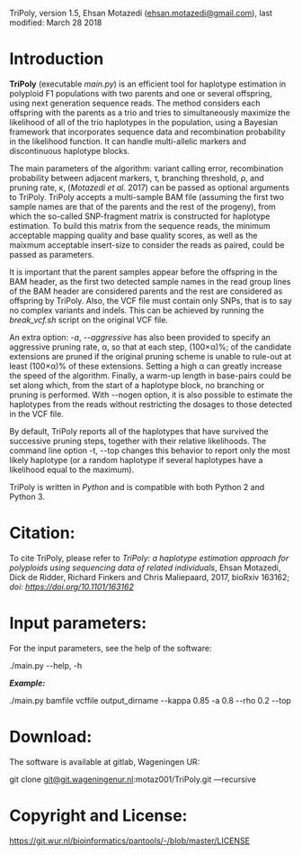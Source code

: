 TriPoly, version 1.5, Ehsan Motazedi (ehsan.motazedi@gmail.com), last modified: March 28 2018

Introduction
============

**TriPoly** \(executable *main.py*\) is an efficient tool for haplotype estimation in polyploid F1 populations with two parents and one or several offspring, using next generation sequence reads. The method considers each offspring with the parents as a trio and tries to simultaneously maximize the likelihood of all of the trio haplotypes in the population, using a Bayesian framework that incorporates sequence data and recombination probability in the likelihood function. It can handle multi-allelic markers and discontinuous haplotype blocks.

The main parameters of the algorithm: variant calling error, recombination probability between adjacent markers, &#964;, branching threshold, &#961;, and pruning rate, &#954;, \(*Motazedi et al.* 2017\) can be passed as optional arguments to TriPoly. TriPoly accepts a multi-sample BAM file (assuming the first two sample names are that of the parents and the rest of the progeny), from which the so-called SNP-fragment matrix is constructed for haplotype estimation. To build this matrix from the sequence reads, the minimum acceptable mapping quality and base quality scores, as well as the maixmum acceptable insert-size to consider the reads as paired, could be passed as parameters. 

It is important that the parent samples appear before the offspring in the BAM header, as the first two detected sample names in the read group lines of the BAM header are considered parents and the rest are considered as offspring by TriPoly. Also, the VCF file must contain only SNPs, that is to say no complex variants and indels. This can be achieved by running the *break_vcf.sh* script on the original VCF file.

An extra option: -*a*, --*aggressive* has also been provided to specify an aggressive pruning rate, &#945;, so that at each step, (100&#215;&#945;)%; of the candidate extensions are pruned if the original pruning scheme is unable to rule-out at least (100&#215;&#945;)% of these extensions. Setting a high &#945; can greatly increase the speed of the algorithm. Finally, a warm-up length in base-pairs could be set along which, from the start of a haplotype block, no branching or pruning is performed. With --nogen option, it is also possible to estimate the haplotypes from the reads without restricting the dosages to those detected in the VCF file. 


By default, TriPoly reports all of the haplotypes that have survived the successive pruning steps, together with their relative likelihoods. The command line option -t, --top changes this behavior to report only the most likely haplotype (or a random haplotype if several haplotypes have a likelihood equal to the maximum).

TriPoly is written in *Python* and is compatible with both Python 2 and Python 3.



Citation:
=====================

To cite TriPoly, please refer to *TriPoly: a haplotype estimation approach for polyploids using sequencing data of related individuals*, Ehsan Motazedi, Dick de Ridder, Richard Finkers and Chris Maliepaard, 2017, bioRxiv 163162; *doi: https://doi.org/10.1101/163162*


Input parameters:
=====================

For the input parameters, see the help of the software:

./main.py --help, -h

***Example:***


./main.py bamfile vcffile output_dirname --kappa 0.85 -a 0.8 --rho 0.2 --top


Download:
=====================
The software is available at gitlab, Wageningen UR:

git clone git@git.wageningenur.nl:motaz001/TriPoly.git —recursive

Copyright and License:
=====================
https://git.wur.nl/bioinformatics/pantools/-/blob/master/LICENSE

